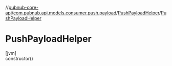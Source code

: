 //[pubnub-core-api](../../../index.md)/[com.pubnub.api.models.consumer.push.payload](../index.md)/[PushPayloadHelper](index.md)/[PushPayloadHelper](-push-payload-helper.md)

# PushPayloadHelper

[jvm]\
constructor()
